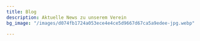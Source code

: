 ```yaml
---
title: Blog
description: Aktuelle News zu unserem Verein
bg_image: "/images/d074fb1724a053ece4e4ce5d9667d67ca5a9edee-jpg.webp"

---
```

